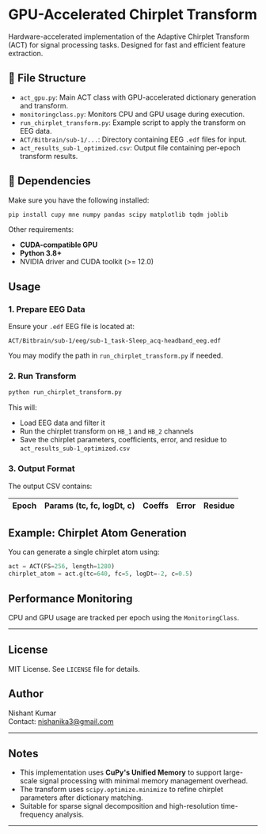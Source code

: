 # GPU-Accelerated Chirplet Transform
Hardware-accelerated implementation of the Adaptive Chirplet Transform (ACT) for signal processing tasks. Designed for fast and efficient feature extraction.

## 📁 File Structure

- `act_gpu.py`: Main ACT class with GPU-accelerated dictionary generation and transform.
- `monitoringclass.py`: Monitors CPU and GPU usage during execution.
- `run_chirplet_transform.py`: Example script to apply the transform on EEG data.
- `ACT/Bitbrain/sub-1/...`: Directory containing EEG `.edf` files for input.
- `act_results_sub-1_optimized.csv`: Output file containing per-epoch transform results.

## 🔧 Dependencies

Make sure you have the following installed:

```bash
pip install cupy mne numpy pandas scipy matplotlib tqdm joblib
```

Other requirements:

- **CUDA-compatible GPU**
- **Python 3.8+**
- NVIDIA driver and CUDA toolkit (>= 12.0)

## Usage

### 1. Prepare EEG Data

Ensure your `.edf` EEG file is located at:

```
ACT/Bitbrain/sub-1/eeg/sub-1_task-Sleep_acq-headband_eeg.edf
```

You may modify the path in `run_chirplet_transform.py` if needed.

### 2. Run Transform

```bash
python run_chirplet_transform.py
```

This will:

- Load EEG data and filter it
- Run the chirplet transform on `HB_1` and `HB_2` channels
- Save the chirplet parameters, coefficients, error, and residue to `act_results_sub-1_optimized.csv`

### 3. Output Format

The output CSV contains:

| Epoch | Params (tc, fc, logDt, c) | Coeffs | Error | Residue |
|-------|----------------------------|--------|-------|---------|

## Example: Chirplet Atom Generation

You can generate a single chirplet atom using:

```python
act = ACT(FS=256, length=1280)
chirplet_atom = act.g(tc=640, fc=5, logDt=-2, c=0.5)
```

## Performance Monitoring

CPU and GPU usage are tracked per epoch using the `MonitoringClass`.

---

## License

MIT License. See `LICENSE` file for details.

## Author

Nishant Kumar  
Contact: nishanika3@gmail.com

---

## Notes

- This implementation uses **CuPy's Unified Memory** to support large-scale signal processing with minimal memory management overhead.
- The transform uses `scipy.optimize.minimize` to refine chirplet parameters after dictionary matching.
- Suitable for sparse signal decomposition and high-resolution time-frequency analysis.

---
